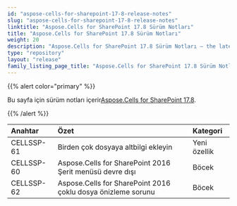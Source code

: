 ```yaml
---
id: "aspose-cells-for-sharepoint-17-8-release-notes"
slug: "aspose-cells-for-sharepoint-17-8-release-notes"
linktitle: "Aspose.Cells for SharePoint 17.8 Sürüm Notları"
title: "Aspose.Cells for SharePoint 17.8 Sürüm Notları"
weight: 20
description: "Aspose.Cells for SharePoint 17.8 Sürüm Notları – the latest updates and fixes."
type: "repository"
layout: "release"
family_listing_page_title: "Aspose.Cells for SharePoint 17.8 Sürüm Notları"
---
```

{{% alert color="primary" %}} 

 Bu sayfa için sürüm notları içerir[Aspose.Cells for SharePoint 17.8](https://releases.aspose.com/cells/sharepoint/new-releases/-aspose.cells-for-sharepoint-17.8/).

{{% /alert %}} 

|**Anahtar**|**Özet**|**Kategori**|
|:- |:- |:- |
|CELLSSP-61|Birden çok dosyaya altbilgi ekleyin|Yeni özellik|
|CELLSSP-60|Aspose.Cells for SharePoint 2016 Şerit menüsü devre dışı|Böcek|
|CELLSSP-62|Aspose.Cells for SharePoint 2016 çoklu dosya önizleme sorunu|Böcek|

